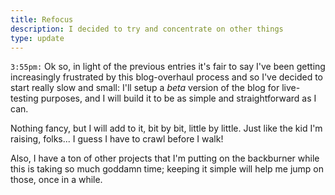 ```yaml
---
title: Refocus
description: I decided to try and concentrate on other things
type: update
---
```


`3:55pm:` Ok so, in light of the previous entries it's fair to say I've been getting increasingly frustrated by this blog-overhaul process and so I've decided to start really slow and small: I'll setup a *beta* version of the blog for live-testing purposes, and I will build it to be as simple and straightforward as I can.

Nothing fancy, but I will add to it, bit by bit, little by little. Just like the kid I'm raising, folks... I guess I have to crawl before I walk!

Also, I have a ton of other projects that I'm putting on the backburner while this is taking so much goddamn time; keeping it simple will help me jump on those, once in a while.
